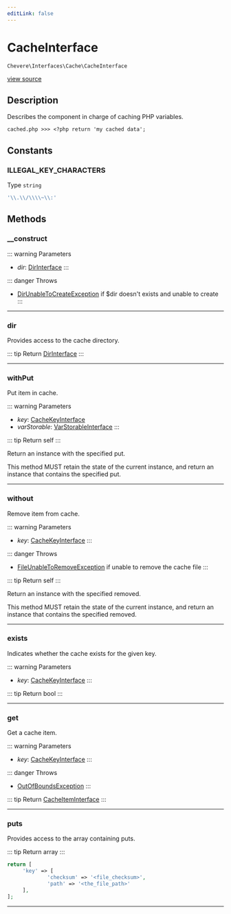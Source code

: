 ```yaml
---
editLink: false
---
```


# CacheInterface

`Chevere\Interfaces\Cache\CacheInterface`

[view source](https://github.com/chevere/chevere/blob/master/src/Chevere/Interfaces/Cache/CacheInterface.php)

## Description

Describes the component in charge of caching PHP variables.

`cached.php >>> <?php return 'my cached data';`

## Constants

### ILLEGAL_KEY_CHARACTERS

Type `string`

```php
'\\.\\/\\\\~\\:'
```

## Methods

### __construct

::: warning Parameters
- *dir*: [DirInterface](../Filesystem/DirInterface.md)
:::

::: danger Throws
- [DirUnableToCreateException](../../Exceptions/Filesystem/DirUnableToCreateException.md) if $dir doesn't exists and unable to create
:::

---

### dir

Provides access to the cache directory.

::: tip Return
[DirInterface](../Filesystem/DirInterface.md)
:::

---

### withPut

Put item in cache.

::: warning Parameters
- *key*: [CacheKeyInterface](./CacheKeyInterface.md)
- *varStorable*: [VarStorableInterface](../VarStorable/VarStorableInterface.md)
:::

::: tip Return
self
:::

Return an instance with the specified put.

This method MUST retain the state of the current instance, and return
an instance that contains the specified put.

---

### without

Remove item from cache.

::: warning Parameters
- *key*: [CacheKeyInterface](./CacheKeyInterface.md)
:::

::: danger Throws
- [FileUnableToRemoveException](../../Exceptions/Filesystem/FileUnableToRemoveException.md) if unable to remove the cache file
:::

::: tip Return
self
:::

Return an instance with the specified removed.

This method MUST retain the state of the current instance, and return
an instance that contains the specified removed.

---

### exists

Indicates whether the cache exists for the given key.

::: warning Parameters
- *key*: [CacheKeyInterface](./CacheKeyInterface.md)
:::

::: tip Return
bool
:::

---

### get

Get a cache item.

::: warning Parameters
- *key*: [CacheKeyInterface](./CacheKeyInterface.md)
:::

::: danger Throws
- [OutOfBoundsException](../../Exceptions/Core/OutOfBoundsException.md) 
:::

::: tip Return
[CacheItemInterface](./CacheItemInterface.md)
:::

---

### puts

Provides access to the array containing puts.

::: tip Return
array
:::

```php
return [
     'key' => [
             'checksum' => '<file_checksum>',
             'path' => '<the_file_path>'
     ],
];
```

---
